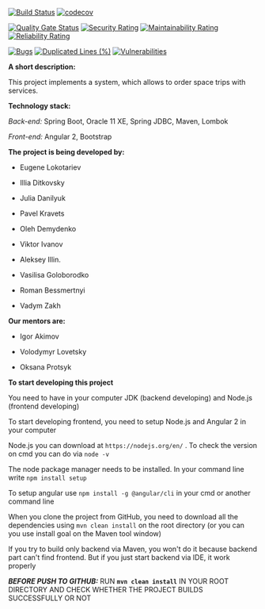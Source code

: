 [![Build Status](https://travis-ci.org/EugeneLokotariev/startreker-netcracker.svg?branch=master)](https://travis-ci.org/EugeneLokotariev/startreker-netcracker) [![codecov](https://codecov.io/gh/EugeneLokotariev/startreker-netcracker/branch/master/graph/badge.svg)](https://codecov.io/gh/EugeneLokotariev/startreker-netcracker) 

[![Quality Gate Status](https://sonarcloud.io/api/project_badges/measure?project=edu.netcracker%3Astartreker-netcracker&metric=alert_status)](https://sonarcloud.io/dashboard?id=edu.netcracker%3Astartreker-netcracker) [![Security Rating](https://sonarcloud.io/api/project_badges/measure?project=edu.netcracker%3Astartreker-netcracker&metric=security_rating)](https://sonarcloud.io/dashboard?id=edu.netcracker%3Astartreker-netcracker) [![Maintainability Rating](https://sonarcloud.io/api/project_badges/measure?project=edu.netcracker%3Astartreker-netcracker&metric=sqale_rating)](https://sonarcloud.io/dashboard?id=edu.netcracker%3Astartreker-netcracker) [![Reliability Rating](https://sonarcloud.io/api/project_badges/measure?project=edu.netcracker%3Astartreker-netcracker&metric=reliability_rating)](https://sonarcloud.io/dashboard?id=edu.netcracker%3Astartreker-netcracker)
 
 [![Bugs](https://sonarcloud.io/api/project_badges/measure?project=edu.netcracker%3Astartreker-netcracker&metric=bugs)](https://sonarcloud.io/dashboard?id=edu.netcracker%3Astartreker-netcracker)  [![Duplicated Lines (%)](https://sonarcloud.io/api/project_badges/measure?project=edu.netcracker%3Astartreker-netcracker&metric=duplicated_lines_density)](https://sonarcloud.io/dashboard?id=edu.netcracker%3Astartreker-netcracker)    [![Vulnerabilities](https://sonarcloud.io/api/project_badges/measure?project=edu.netcracker%3Astartreker-netcracker&metric=vulnerabilities)](https://sonarcloud.io/dashboard?id=edu.netcracker%3Astartreker-netcracker)

**A short description:**

This project implements a system, which allows to order space trips with services.

**Technology stack:**

_Back-end:_ Spring Boot, Oracle 11 XE, Spring JDBC, Maven, Lombok

_Front-end:_ Angular 2, Bootstrap

**The project is being developed by:**

- Eugene Lokotariev

- Illia Ditkovsky

- Julia Danilyuk

- Pavel Kravets

- Oleh Demydenko

- Viktor Ivanov

- Aleksey Illin.

- Vasilisa Goloborodko

- Roman Bessmertnyi

- Vadym Zakh

**Our mentors are:**

- Igor Akimov

- Volodymyr Lovetsky

- Oksana Protsyk

**To start developing this project**

You need to have in your computer JDK (backend developing) and Node.js (frontend developing)

To start developing frontend, you need to setup Node.js and Angular 2 in your computer

Node.js you can download at `https://nodejs.org/en/` . To check the version on cmd you can do via `node -v`

The node package manager needs to be installed. In your command line write `npm install setup`

To setup angular use `npm install -g @angular/cli` in your cmd or another command line

When you clone the project from GitHub, you need to download all the dependencies using `mvn clean install` on the root directory (or you can you use install goal on the Maven tool window)

If you try to build only backend via Maven, you won't do it because backend part can't find frontend. But if you just start backend via IDE, it work properly

_**BEFORE PUSH TO GITHUB:**_ RUN **`mvn clean install`** IN YOUR ROOT DIRECTORY AND CHECK WHETHER THE PROJECT BUILDS SUCCESSFULLY OR NOT
